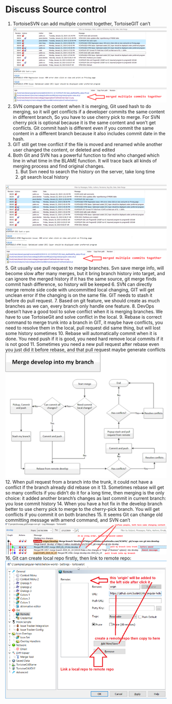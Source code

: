 # Discuss Source control

1.  TortoiseSVN can add multiple commit together, TortoiseGIT can’t <img src="img\svn_merge_commits.png">
2.  SVN compare the content when it is merging, Git used hash to do merging, 
    so it will get conflicts if a developer commits the same content in different branch, 
	So you have to use cherry pick to merge. For SVN cherry pick is optional because it is the same content and won’t get conflicts. 
	Git commit hash is different even if you commit the same content in a different branch because it also includes commit date in the hash.
3.  GIT still get tree conflict if the file is moved and renamed while another user changed the content, or deleted and edited
4.  Both Git and SVN has a powerful function to find who changed which line in what time in the BLAME function. 
    It will trace back all kinds of merging process and find original changes.
	1.  But Svn need to search the history on the server, take long time 
	2.  git search local history
<img src="img\svn_merge_commits.png"> 
5.  Git usually use pull request to merge branches. 
    Svn save  merge info, will become slow after many merges, 
	but it bring branch history into target, and can ignore the merged history if it has the same source, 
	git merge finds commit hash difference, so history will be keeped
6.  SVN can directly merge remote side code with uncommitted local changing, 
    GIT will get unclean error if the changing is on the same file. GIT needs to stash it before do pull request.
7.  Based on git feature, we should create as much branches as we can, every branch only handle one feature.
8.  DevOps doesn’t have a good tool to solve conflict when it is merging branches. We have to use TortoiseGit and solve conflict in the local.
9.  Rebase is correct command to merge trunk into a branch in GIT, it maybe have conflicts, 
    you need to resolve them in the local, pull request did same thing, but will lost some history sometimes
10.  Rebase will automatically commit when it is done. You need push if it is good, you need hard remove local commits if it is not good 
11.  Sometimes you need a new pull request after rebase even you just did it before rebase, and that pull request maybe generate conflicts
<img src="img\git_rebase.png"> 
12.  When pull request from a branch into the trunk, it could not have a conflict if the branch already did rebase on it
13.  Sometimes rebase will get so many conflicts if you didn’t do it for a long time, then merging is the only choice: 
     it added another branch’s changes as last commit in current branch: you lose commit history
14.  When you have a hot fix in the develop branch better to use cherry pick to merge to the cherry-pick branch. You will get conflicts if you commit it on both branches
15.  It seems Git can change old committing message with amend command, and SVN can’t
<img src="img\git_confuse.png"> 
16.  Git can create local repo firstly, then link to remote repo: <img src="img\link_to_remote.png">
